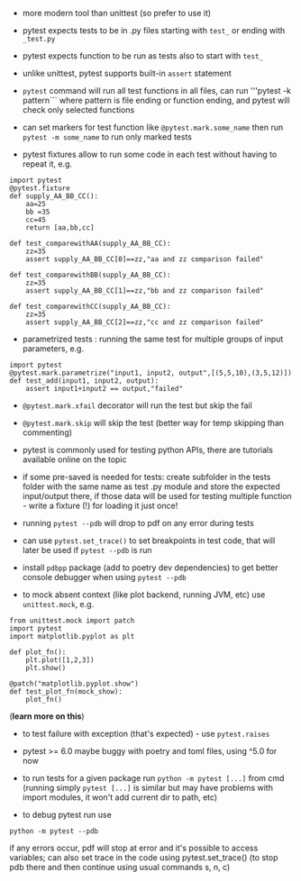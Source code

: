 * more modern tool than unittest (so prefer to use it)

* pytest expects tests to be in .py files starting with ```test_``` or ending with ```_test.py```

* pytest expects function to be run as tests also to start with ```test_```

* unlike unittest, pytest supports built-in ```assert``` statement

* ```pytest``` command will run all test functions in all files, 
can run '''pytest -k pattern``` where pattern is file ending or function ending, and pytest will check only selected functions

* can set markers for test function like ```@pytest.mark.some_name``` then run 
```pytest -m some_name``` to run only marked tests

* pytest fixtures allow to run some code in each test without having to repeat it, e.g.

```
import pytest
@pytest.fixture
def supply_AA_BB_CC():
	aa=25
	bb =35
	cc=45
	return [aa,bb,cc]

def test_comparewithAA(supply_AA_BB_CC):
	zz=35
	assert supply_AA_BB_CC[0]==zz,"aa and zz comparison failed"

def test_comparewithBB(supply_AA_BB_CC):
	zz=35
	assert supply_AA_BB_CC[1]==zz,"bb and zz comparison failed"

def test_comparewithCC(supply_AA_BB_CC):
	zz=35
	assert supply_AA_BB_CC[2]==zz,"cc and zz comparison failed"
```

* parametrized tests : running the same test for multiple groups of input parameters, e.g.

```
import pytest
@pytest.mark.parametrize("input1, input2, output",[(5,5,10),(3,5,12)])
def test_add(input1, input2, output):
	assert input1+input2 == output,"failed"
```

* ```@pytest.mark.xfail``` decorator will run the test but skip the fail

* ```@pytest.mark.skip``` will skip the test (better way for temp skipping than commenting)


* pytest is commonly used for testing python APIs, there are tutorials available online on the topic

* if some pre-saved is needed for tests: create subfolder in the tests folder with the same name as test .py module and store the expected input/output there, 
if those data will be used for testing multiple function - write a fixture (!) for loading it just once!


* running ```pytest --pdb``` will drop to pdf on any error during tests

* can use ```pytest.set_trace()``` to set breakpoints in test code, that will later be used if ```pytest --pdb``` is run

* install ```pdbpp``` package (add to poetry dev dependencies) to get better console debugger when using ```pytest --pdb```


* to mock absent context (like plot backend, running JVM, etc) use ```unittest.mock```, e.g.
```
from unittest.mock import patch 
import pytest 
import matplotlib.pyplot as plt 

def plot_fn():
    plt.plot([1,2,3])
    plt.show()

@patch("matplotlib.pyplot.show")
def test_plot_fn(mock_show):
    plot_fn()
```
(**learn more on this**)

* to test failure with exception (that's expected) - use ```pytest.raises```

* pytest >= 6.0 maybe buggy with poetry and toml files, using ^5.0 for now

* to run tests for a given package run ```python -m pytest [...]``` from cmd
(running simply ```pytest [...]``` is similar but may have problems with import modules, it won't add current dir to path, etc)

* to debug pytest run use
```
python -m pytest --pdb
```
if any errors occur, pdf will stop at error and it's possible to access variables; can also set trace in the code using
pytest.set_trace() (to stop pdb there and then continue using usual commands s, n, c)